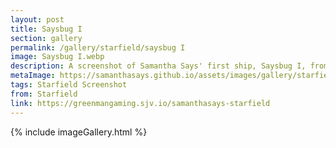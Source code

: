 ```yaml
---
layout: post
title: Saysbug I
section: gallery
permalink: /gallery/starfield/saysbug I
image: Saysbug I.webp
description: A screenshot of Samantha Says' first ship, Saysbug I, from Starfield, taken by Samantha Says.
metaImage: https://samanthasays.github.io/assets/images/gallery/starfield/Saysbug I.webp
tags: Starfield Screenshot
from: Starfield
link: https://greenmangaming.sjv.io/samanthasays-starfield
---
```

{% include imageGallery.html %}
